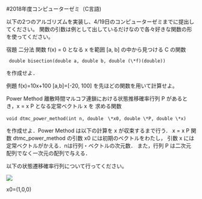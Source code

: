 #2018年度コンピューターゼミ（C言語)

以下の2つのアルゴリズムを実装し、4/19日のコンピューターゼミまでに提出してください。
関数の引数は例として出しているだけなので各々好きな関数の形を使ってください。


宿題
二分法
関数 f(x) = 0 となる x を範囲 [a, b] の中から見つける C の関数

     double bisection(double a, double b, double (\*f)(double))

を作成せよ．

例題
f(x)=10x+100
[a,b]=[-20, 100]
を先ほどの関数を用いて計算せよ。


Power Method
離散時間マルコフ連鎖における状態推移確率行列 P があるとき，x = x P となる定常ベクトル x を
求める関数


    void dtmc_power_method(int n, double　\*x0, double \*P, double \*x)


を作成せよ．Power Method は以下の計算を x が収束するまで行う．
  x = x P
関数 dtmc_power_method の引数 x0 には初期のベクトルをわたし，
引数 x には定常ベクトルがかえる．nは行列・ベクトルの次元数．
また，行列 P は二次元配列でなく一次元の配列で与える．

以下の状態遷移確率行列について行ってください。


<img src="https://latex.codecogs.com/gif.latex?\begin{bmatrix}&space;0.6&space;&&space;0.3&space;&&space;0.1&space;\\&space;0.3&space;&&space;0.6&space;&&space;0.1&space;\\&space;0.2&space;&&space;0.3&space;&&space;0.5&space;\end{bmatrix}" />


x0=(1,0,0)
